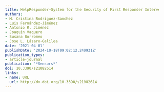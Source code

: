 ```yaml
---
title: HelpResponder—System for the Security of First Responder Interventions
authors:
- M. Cristina Rodriguez-Sanchez
- Luis Fernández-Jiménez
- Antonio R. Jiménez
- Joaquin Vaquero
- Susana Borromeo
- Jose L. Lázaro-Galilea
date: '2021-04-01'
publishDate: '2024-10-18T09:02:12.240931Z'
publication_types:
- article-journal
publication: '*Sensors*'
doi: 10.3390/s21082614
links:
- name: URL
  url: http://dx.doi.org/10.3390/s21082614
---
```

